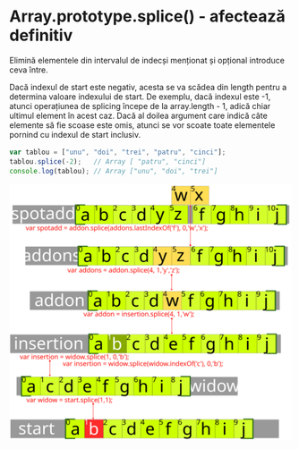 # Array.prototype.splice() - afectează definitiv

Elimină elementele din intervalul de indecși menționat și opțional introduce ceva între.

Dacă indexul de start este negativ, acesta se va scădea din length pentru a determina valoare indexului de start. De exemplu, dacă indexul este -1, atunci operațiunea de splicing începe de la array.length - 1, adică chiar ultimul element în acest caz. Dacă al doilea argument care indică câte elemente să fie scoase este omis, atunci se vor scoate toate elementele pornind cu indexul de start inclusiv.

```javascript
var tablou = ["unu", "doi", "trei", "patru", "cinci"];
tablou.splice(-2);   // Array [ "patru", "cinci"]
console.log(tablou); // Array ["unu", "doi", "trei"]
```

![](splicingArrayuri.svg)
